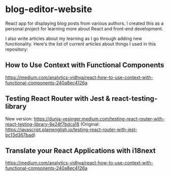 # blog-editor-website

React app for displaying blog posts from various authors. I created this as a personal project for learning more about React and front-end development.

I also write articles about my learning as I go through adding new functionality. Here's the list of current articles about things I used in this repository:

## How to Use Context with Functional Components
https://medium.com/analytics-vidhya/react-how-to-use-context-with-functional-components-240a8ec4126a

## Testing React Router with Jest & react-testing-library
New version: https://dunja-vesinger.medium.com/testing-react-router-with-react-testing-library-8e24f7bdca18
(Original: https://javascript.plainenglish.io/testing-react-router-with-jest-bc13d367bad)

## Translate your React Applications with i18next
https://medium.com/analytics-vidhya/react-how-to-use-context-with-functional-components-240a8ec4126a

